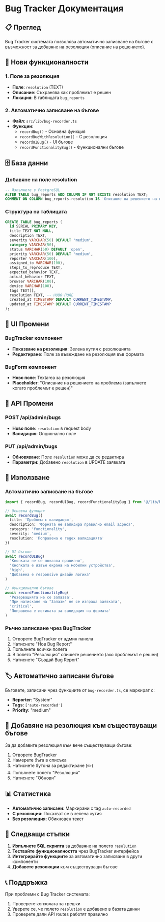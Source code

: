 # Bug Tracker Документация

## 📋 Преглед

Bug Tracker системата позволява автоматично записване на бъгове с възможност за добавяне на резолюция (описание на решението).

## 🔧 Нови функционалности

### 1. Поле за резолюция
- **Поле**: `resolution` (TEXT)
- **Описание**: Съхранява как проблемът е решен
- **Локация**: В таблицата `bug_reports`

### 2. Автоматично записване на бъгове
- **Файл**: `src/lib/bug-recorder.ts`
- **Функции**:
  - `recordBug()` - Основна функция
  - `recordBugWithResolution()` - С резолюция
  - `recordUIBug()` - UI бъгове
  - `recordFunctionalityBug()` - Функционални бъгове

## 🗄️ База данни

### Добавяне на поле resolution
```sql
-- Изпълнете в PostgreSQL
ALTER TABLE bug_reports ADD COLUMN IF NOT EXISTS resolution TEXT;
COMMENT ON COLUMN bug_reports.resolution IS 'Описание на решението на проблема';
```

### Структура на таблицата
```sql
CREATE TABLE bug_reports (
  id SERIAL PRIMARY KEY,
  title TEXT NOT NULL,
  description TEXT,
  severity VARCHAR(50) DEFAULT 'medium',
  category VARCHAR(50),
  status VARCHAR(50) DEFAULT 'open',
  priority VARCHAR(50) DEFAULT 'medium',
  reporter VARCHAR(100),
  assigned_to VARCHAR(100),
  steps_to_reproduce TEXT,
  expected_behavior TEXT,
  actual_behavior TEXT,
  browser VARCHAR(100),
  device VARCHAR(100),
  tags TEXT[],
  resolution TEXT, -- НОВО ПОЛЕ
  created_at TIMESTAMP DEFAULT CURRENT_TIMESTAMP,
  updated_at TIMESTAMP DEFAULT CURRENT_TIMESTAMP
);
```

## 🎨 UI Промени

### BugTracker компонент
- **Показване на резолюция**: Зелена кутия с резолюцията
- **Редактиране**: Поле за въвеждане на резолюция във формата

### BugForm компонент
- **Ново поле**: Textarea за резолюция
- **Placeholder**: "Описание на решението на проблема (запълнете когато проблемът е решен)"

## 🔌 API Промени

### POST /api/admin/bugs
- **Ново поле**: `resolution` в request body
- **Валидация**: Опционално поле

### PUT /api/admin/bugs
- **Обновяване**: Поле `resolution` може да се редактира
- **Параметри**: Добавено `resolution` в UPDATE заявката

## 📝 Използване

### Автоматично записване на бъгове
```typescript
import { recordBug, recordUIBug, recordFunctionalityBug } from '@/lib/bug-recorder'

// Основна функция
await recordBug({
  title: 'Проблем с валидация',
  description: 'Формата не валидира правилно email адреса',
  category: 'functionality',
  severity: 'medium',
  resolution: 'Поправена е regex валидацията'
})

// UI бъгове
await recordUIBug(
  'Кнопката не се показва правилно',
  'Кнопката е извън екрана на мобилни устройства',
  'high',
  'Добавена е responsive дизайн логика'
)

// Функционални бъгове
await recordFunctionalityBug(
  'Резервацията не се запазва',
  'При натискане на "Запази" не се изпраща заявката',
  'critical',
  'Поправена е логиката за валидация на формата'
)
```

### Ръчно записване чрез BugTracker
1. Отворете BugTracker от админ панела
2. Натиснете "Нов Bug Report"
3. Попълнете всички полета
4. В полето "Резолюция" опишете решението (ако проблемът е решен)
5. Натиснете "Създай Bug Report"

## 🏷️ Автоматично записани бъгове

Бъговете, записани чрез функциите от `bug-recorder.ts`, се маркират с:
- **Reporter**: "System"
- **Tags**: `['auto-recorded']`
- **Priority**: "medium"

## 🔄 Добавяне на резолюция към съществуващи бъгове

За да добавите резолюция към вече съществуващи бъгове:

1. Отворете BugTracker
2. Намерете бъга в списъка
3. Натиснете бутона за редактиране (✏️)
4. Попълнете полето "Резолюция"
5. Натиснете "Обнови"

## 📊 Статистика

- **Автоматично записани**: Маркирани с tag `auto-recorded`
- **С резолюция**: Показват се в зелена кутия
- **Без резолюция**: Обикновен текст

## 🚀 Следващи стъпки

1. **Изпълнете SQL скрипта** за добавяне на полето `resolution`
2. **Тествайте функционалността** чрез BugTracker интерфейса
3. **Интегрирайте функциите** за автоматично записване в други компоненти
4. **Добавете резолюции** към съществуващи бъгове

## 📞 Поддръжка

При проблеми с Bug Tracker системата:
1. Проверете конзолата за грешки
2. Уверете се, че полето `resolution` е добавено в базата данни
3. Проверете дали API routes работят правилно 